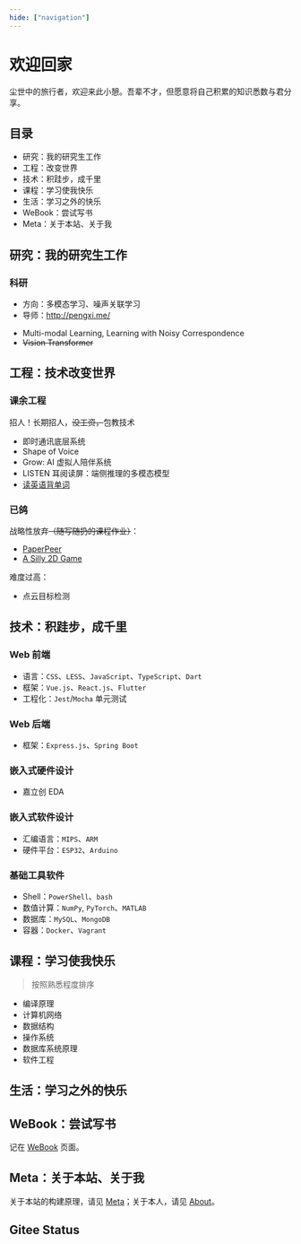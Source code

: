 ```yaml
---
hide: ["navigation"]
---
```


# 欢迎回家

尘世中的旅行者，欢迎来此小憩。吾辈不才，但愿意将自己积累的知识悉数与君分享。

## 目录

<!-- - Research: My graduate work.
- Engineering
- Technology & Technique: Take-home small tricks.
- Course: Notes for courses both on-site or on-line.
- Life: Things that make me happy.
- WeBook: Books to-be.
- Meta: About this site, its implementation and deployment. -->

- 研究：我的研究生工作
- 工程：改变世界
- 技术：积跬步，成千里
- 课程：学习使我快乐
- 生活：学习之外的快乐
- WeBook：尝试写书
- Meta：关于本站、关于我

## 研究：我的研究生工作

<!-- ![le](media/index/le.gif) -->
<!-- 图：Laplacian Eigenmap 在 MNIST 数据集上的效果可视化 -->

### 科研

- 方向：多模态学习、噪声关联学习
- 导师：<http://pengxi.me/>

* Multi-modal Learning, Learning with Noisy Correspondence
* ~~Vision Transformer~~

## 工程：技术改变世界

### 课余工程

招人！长期招人，~~没工资，~~包教技术

- 即时通讯底层系统
- Shape of Voice
- Grow: AI 虚拟人陪伴系统
- LISTEN 耳阅读屏：端侧推理的多模态模型
- [读英语背单词](https://gitee.com/dandelight/readEnglish)

### 已鸽

战略性放弃~~（随写随扔的课程作业）~~：

- [PaperPeer](https://gitee.com/dandelight/paperpeer)
- [A Silly 2D Game](https://gitee.com/dandelight/starller)

难度过高：

- 点云目标检测

## 技术：积跬步，成千里

### Web 前端

- 语言：`CSS`、`LESS`、`JavaScript`、`TypeScript`、`Dart`
- 框架：`Vue.js`、`React.js`、`Flutter`
- 工程化：`Jest`/`Mocha` 单元测试

### Web 后端

- 框架：`Express.js`、`Spring Boot`

### 嵌入式硬件设计

- 嘉立创 EDA

### 嵌入式软件设计

- 汇编语言：`MIPS`、`ARM`
- 硬件平台：`ESP32`、`Arduino`

### 基础工具软件

- Shell：`PowerShell`、`bash`
- 数值计算：`NumPy`, `PyTorch`、`MATLAB`
- 数据库：`MySQL`、`MongoDB`
- 容器：`Docker`、`Vagrant`

## 课程：学习使我快乐

> 按照熟悉程度排序

- 编译原理
- 计算机网络
- 数据结构
- 操作系统
- 数据库系统原理
- 软件工程

## 生活：学习之外的快乐

## WeBook：尝试写书

记在 [WeBook](./WeBook/index) 页面。

## Meta：关于本站、关于我

关于本站的构建原理，请见 [Meta](./meta/index)；关于本人，请见 [About](./about)。

## Gitee Status

<script src='https://gitee.com/dandelight/blog/widget_preview' async defer></script><div id="osc-gitee-widget-tag"></div>
<style>
/* BEGIN Added by GRM */
.osc-gitee-widget-tag li {margin-left:0em;}
.osc_git_box .osc_git_main ul {width: auto;}
/* END Added by GRM */
.osc_pro_color {color: #4183c4 !important;}
.osc_panel_color {background-color: #ffffff !important;}
.osc_background_color {background-color: #ffffff !important;}
.osc_border_color {border-color: #e3e9ed !important;}
.osc_desc_color {color: #666666 !important;}
.osc_link_color * {color: #9b9b9b !important;}
</style>
